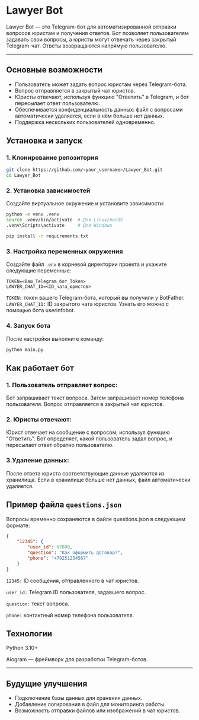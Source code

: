 # Lawyer Bot
Lawyer Bot — это Telegram-бот для автоматизированной отправки вопросов юристам и получения ответов. Бот позволяет пользователям задавать свои вопросы, а юристы могут отвечать через закрытый Telegram-чат. Ответы возвращаются напрямую пользователю.

---

## Основные возможности
- Пользователь может задать вопрос юристам через Telegram-бота.
- Вопрос отправляется в закрытый чат юристов.
- Юристы отвечают, используя функцию "Ответить" в Telegram, и бот пересылает ответ пользователю.
- Обеспечивается конфиденциальность данных: файл с вопросами автоматически удаляется, если в нём больше нет данных.
- Поддержка нескольких пользователей одновременно.

## Установка и запуск

### 1. Клонирование репозитория
```bash
git clone https://github.com/<your_username>/Lawyer_Bot.git
cd Lawyer_Bot
```
### 2. Установка зависимостей
Создайте виртуальное окружение и установите зависимости:

```bash
python -m venv .venv
source .venv/bin/activate  # Для Linux/macOS
.venv\Scripts\activate     # Для Windows

pip install -r requirements.txt
```
### 3. Настройка переменных окружения
Создайте файл `.env` в корневой директории проекта и укажите следующие переменные:

```env
TOKEN=<Ваш_Telegram_бот_Token>
LAWYER_CHAT_ID=<ID_чата_юристов>
```
`TOKEN:` токен вашего Telegram-бота, который вы получили у BotFather.
`LAWYER_CHAT_ID:` ID закрытого чата юристов. Узнать его можно с помощью бота userinfobot.
### 4. Запуск бота
После настройки выполните команду:

```bash
python main.py
```
## Как работает бот
### 1. Пользователь отправляет вопрос:

Бот запрашивает текст вопроса.
Затем запрашивает номер телефона пользователя.
Вопрос отправляется в закрытый чат юристов.
### 2. Юристы отвечают:

Юрист отвечает на сообщение с вопросом, используя функцию "Ответить".
Бот определяет, какой пользователь задал вопрос, и пересылает ответ обратно пользователю.
### 3.Удаление данных:

После ответа юриста соответствующие данные удаляются из хранилища.
Если в хранилище больше нет данных, файл автоматически удаляется.
## Пример файла `questions.json`
Вопросы временно сохраняются в файле questions.json в следующем формате:

```json
{
    "12345": {
        "user_id": 67890,
        "question": "Как оформить договор?",
        "phone": "+79251234567"
    }
}
```
`12345:` ID сообщения, отправленного в чат юристов.

`user_id:` Telegram ID пользователя, задавшего вопрос.

`question:` текст вопроса.

`phone:` контактный номер телефона пользователя.

## Технологии
Python 3.10+

Aiogram — фреймворк для разработки Telegram-ботов.

---

## Будущие улучшения
- Подключение базы данных для хранения данных.
- Добавление логирования в файл для мониторинга работы.
- Возможность отправки файлов или изображений в чат юристов.